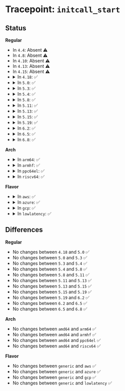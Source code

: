 # Tracepoint: <code>initcall_start</code>

## Status
<b>Regular</b>
<ul>
<li>
In <code>4.4</code>: Absent ⚠️
</li>
<li>
In <code>4.8</code>: Absent ⚠️
</li>
<li>
In <code>4.10</code>: Absent ⚠️
</li>
<li>
In <code>4.13</code>: Absent ⚠️
</li>
<li>
In <code>4.15</code>: Absent ⚠️
</li>
<li>
<details>
<summary>In <code>4.18</code>: ✅</summary>

Event:

```c
struct trace_event_raw_initcall_start {
    struct trace_entry ent;
    initcall_t func;
    char __data[0];
};
```
Function:

```c
void trace_event_raw_event_initcall_start(void *__data, initcall_t func);
```
</details>
</li>
<li>
<details>
<summary>In <code>5.0</code>: ✅</summary>

Event:

```c
struct trace_event_raw_initcall_start {
    struct trace_entry ent;
    initcall_t func;
    char __data[0];
};
```
Function:

```c
void trace_event_raw_event_initcall_start(void *__data, initcall_t func);
```
</details>
</li>
<li>
<details>
<summary>In <code>5.3</code>: ✅</summary>

Event:

```c
struct trace_event_raw_initcall_start {
    struct trace_entry ent;
    initcall_t func;
    char __data[0];
};
```
Function:

```c
void trace_event_raw_event_initcall_start(void *__data, initcall_t func);
```
</details>
</li>
<li>
<details>
<summary>In <code>5.4</code>: ✅</summary>

Event:

```c
struct trace_event_raw_initcall_start {
    struct trace_entry ent;
    initcall_t func;
    char __data[0];
};
```
Function:

```c
void trace_event_raw_event_initcall_start(void *__data, initcall_t func);
```
</details>
</li>
<li>
<details>
<summary>In <code>5.8</code>: ✅</summary>

Event:

```c
struct trace_event_raw_initcall_start {
    struct trace_entry ent;
    initcall_t func;
    char __data[0];
};
```
Function:

```c
void trace_event_raw_event_initcall_start(void *__data, initcall_t func);
```
</details>
</li>
<li>
<details>
<summary>In <code>5.11</code>: ✅</summary>

Event:

```c
struct trace_event_raw_initcall_start {
    struct trace_entry ent;
    initcall_t func;
    char __data[0];
};
```
Function:

```c
void trace_event_raw_event_initcall_start(void *__data, initcall_t func);
```
</details>
</li>
<li>
<details>
<summary>In <code>5.13</code>: ✅</summary>

Event:

```c
struct trace_event_raw_initcall_start {
    struct trace_entry ent;
    initcall_t func;
    char __data[0];
};
```
Function:

```c
void trace_event_raw_event_initcall_start(void *__data, initcall_t func);
```
</details>
</li>
<li>
<details>
<summary>In <code>5.15</code>: ✅</summary>

Event:

```c
struct trace_event_raw_initcall_start {
    struct trace_entry ent;
    initcall_t func;
    char __data[0];
};
```
Function:

```c
void trace_event_raw_event_initcall_start(void *__data, initcall_t func);
```
</details>
</li>
<li>
<details>
<summary>In <code>5.19</code>: ✅</summary>

Event:

```c
struct trace_event_raw_initcall_start {
    struct trace_entry ent;
    initcall_t func;
    char __data[0];
};
```
Function:

```c
void trace_event_raw_event_initcall_start(void *__data, initcall_t func);
```
</details>
</li>
<li>
<details>
<summary>In <code>6.2</code>: ✅</summary>

Event:

```c
struct trace_event_raw_initcall_start {
    struct trace_entry ent;
    initcall_t func;
    char __data[0];
};
```
Function:

```c
void trace_event_raw_event_initcall_start(void *__data, initcall_t func);
```
</details>
</li>
<li>
<details>
<summary>In <code>6.5</code>: ✅</summary>

Event:

```c
struct trace_event_raw_initcall_start {
    struct trace_entry ent;
    initcall_t func;
    char __data[0];
};
```
Function:

```c
void trace_event_raw_event_initcall_start(void *__data, initcall_t func);
```
</details>
</li>
<li>
<details>
<summary>In <code>6.8</code>: ✅</summary>

Event:

```c
struct trace_event_raw_initcall_start {
    struct trace_entry ent;
    initcall_t func;
    char __data[0];
};
```
Function:

```c
void trace_event_raw_event_initcall_start(void *__data, initcall_t func);
```
</details>
</li>
</ul>
<b>Arch</b>
<ul>
<li>
<details>
<summary>In <code>arm64</code>: ✅</summary>

Event:

```c
struct trace_event_raw_initcall_start {
    struct trace_entry ent;
    initcall_t func;
    char __data[0];
};
```
Function:

```c
void trace_event_raw_event_initcall_start(void *__data, initcall_t func);
```
</details>
</li>
<li>
<details>
<summary>In <code>armhf</code>: ✅</summary>

Event:

```c
struct trace_event_raw_initcall_start {
    struct trace_entry ent;
    initcall_t func;
    char __data[0];
};
```
Function:

```c
void trace_event_raw_event_initcall_start(void *__data, initcall_t func);
```
</details>
</li>
<li>
<details>
<summary>In <code>ppc64el</code>: ✅</summary>

Event:

```c
struct trace_event_raw_initcall_start {
    struct trace_entry ent;
    initcall_t func;
    char __data[0];
};
```
Function:

```c
void trace_event_raw_event_initcall_start(void *__data, initcall_t func);
```
</details>
</li>
<li>
<details>
<summary>In <code>riscv64</code>: ✅</summary>

Event:

```c
struct trace_event_raw_initcall_start {
    struct trace_entry ent;
    initcall_t func;
    char __data[0];
};
```
Function:

```c
void trace_event_raw_event_initcall_start(void *__data, initcall_t func);
```
</details>
</li>
</ul>
<b>Flavor</b>
<ul>
<li>
<details>
<summary>In <code>aws</code>: ✅</summary>

Event:

```c
struct trace_event_raw_initcall_start {
    struct trace_entry ent;
    initcall_t func;
    char __data[0];
};
```
Function:

```c
void trace_event_raw_event_initcall_start(void *__data, initcall_t func);
```
</details>
</li>
<li>
<details>
<summary>In <code>azure</code>: ✅</summary>

Event:

```c
struct trace_event_raw_initcall_start {
    struct trace_entry ent;
    initcall_t func;
    char __data[0];
};
```
Function:

```c
void trace_event_raw_event_initcall_start(void *__data, initcall_t func);
```
</details>
</li>
<li>
<details>
<summary>In <code>gcp</code>: ✅</summary>

Event:

```c
struct trace_event_raw_initcall_start {
    struct trace_entry ent;
    initcall_t func;
    char __data[0];
};
```
Function:

```c
void trace_event_raw_event_initcall_start(void *__data, initcall_t func);
```
</details>
</li>
<li>
<details>
<summary>In <code>lowlatency</code>: ✅</summary>

Event:

```c
struct trace_event_raw_initcall_start {
    struct trace_entry ent;
    initcall_t func;
    char __data[0];
};
```
Function:

```c
void trace_event_raw_event_initcall_start(void *__data, initcall_t func);
```
</details>
</li>
</ul>

## Differences
<b>Regular</b>
<ul>
<li>
No changes between <code>4.18</code> and <code>5.0</code> ✅
</li>
<li>
No changes between <code>5.0</code> and <code>5.3</code> ✅
</li>
<li>
No changes between <code>5.3</code> and <code>5.4</code> ✅
</li>
<li>
No changes between <code>5.4</code> and <code>5.8</code> ✅
</li>
<li>
No changes between <code>5.8</code> and <code>5.11</code> ✅
</li>
<li>
No changes between <code>5.11</code> and <code>5.13</code> ✅
</li>
<li>
No changes between <code>5.13</code> and <code>5.15</code> ✅
</li>
<li>
No changes between <code>5.15</code> and <code>5.19</code> ✅
</li>
<li>
No changes between <code>5.19</code> and <code>6.2</code> ✅
</li>
<li>
No changes between <code>6.2</code> and <code>6.5</code> ✅
</li>
<li>
No changes between <code>6.5</code> and <code>6.8</code> ✅
</li>
</ul>
<b>Arch</b>
<ul>
<li>
No changes between <code>amd64</code> and <code>arm64</code> ✅
</li>
<li>
No changes between <code>amd64</code> and <code>armhf</code> ✅
</li>
<li>
No changes between <code>amd64</code> and <code>ppc64el</code> ✅
</li>
<li>
No changes between <code>amd64</code> and <code>riscv64</code> ✅
</li>
</ul>
<b>Flavor</b>
<ul>
<li>
No changes between <code>generic</code> and <code>aws</code> ✅
</li>
<li>
No changes between <code>generic</code> and <code>azure</code> ✅
</li>
<li>
No changes between <code>generic</code> and <code>gcp</code> ✅
</li>
<li>
No changes between <code>generic</code> and <code>lowlatency</code> ✅
</li>
</ul>
